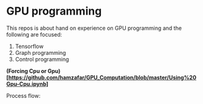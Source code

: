 # GPU programming

This repos is about hand on experience on GPU programming and the following are focused:
1. Tensorflow 
2. Graph programming
3. Control programming


**(Forcing Cpu or Gpu)[https://github.com/hamzafar/GPU_Computation/blob/master/Using%20Gpu-Cpu.ipynb]**

Process flow:

